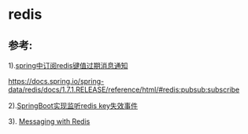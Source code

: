 # redis

## 参考:

1).[spring中订阅redis键值过期消息通知](https://www.cnblogs.com/zhangpengshou/p/6248032.html)

https://docs.spring.io/spring-data/redis/docs/1.7.1.RELEASE/reference/html/#redis:pubsub:subscribe

2).[SpringBoot实现监听redis key失效事件](https://www.jianshu.com/p/106f0eae07c8)

3).
[Messaging with Redis](https://spring.io/guides/gs/messaging-redis/)